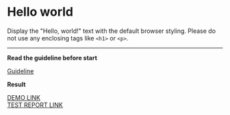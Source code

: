 # Hello world

Display the "Hello, world!" text with the default browser styling. Please do not
use any enclosing tags like `<h1>` or `<p>`.
___

**Read the guideline before start**

[Guideline](https://mate-academy.github.io/layout_task-guideline/)

**Result**

 [DEMO LINK](https://lubremets.github.io/layout_hello-world/) <br>
 [TEST REPORT LINK](https://lubremets.github.io/layout_hello-world//report/html_report/)
